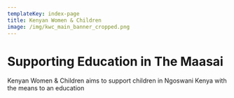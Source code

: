 ```yaml
---
templateKey: index-page
title: Kenyan Women & Children
image: /img/kwc_main_banner_cropped.png
---
```


# Supporting Education in The Maasai

Kenyan Women & Children aims to support children in Ngoswani Kenya with the means to an education
